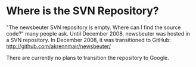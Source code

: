 # Where is the SVN Repository? #

"The newsbeuter SVN repository is empty. Where can I find the source code?" many people ask. Until December 2008, newsbeuter was hosted in a SVN repository. In December 2008, it was transitioned to GitHub: http://github.com/akrennmair/newsbeuter/

There are currently no plans to transition the repository to Google.